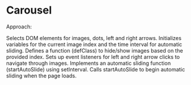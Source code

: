 # Carousel

Approach:

Selects DOM elements for images, dots, left and right arrows.
Initializes variables for the current image index and the time interval for automatic sliding.
Defines a function (defClass) to hide/show images based on the provided index.
Sets up event listeners for left and right arrow clicks to navigate through images.
Implements an automatic sliding function (startAutoSlide) using setInterval.
Calls startAutoSlide to begin automatic sliding when the page loads.
